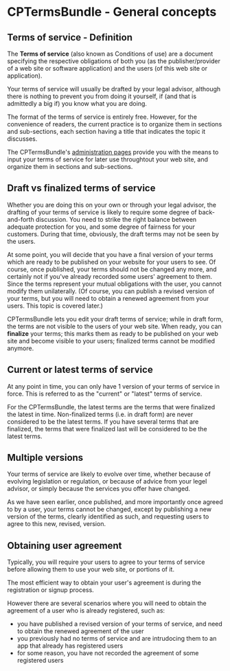 CPTermsBundle - General concepts
=============

Terms of service - Definition
-----------------------------

The **Terms of service** (also known as Conditions of use) are a document specifying the respective obligations of both you (as the publisher/provider of a web site or software application) and the users (of this web site or application).

Your terms of service will usually be drafted by your legal advisor, although there is nothing to prevent you from doing it yourself, if (and that is admittedly a big if) you know what you are doing.

The format of the terms of service is entirely free. However, for the convenience of readers, the current practice is to organize them in sections and sub-sections, each section having a title that indicates the topic it discusses.

The CPTermsBundle's [administration pages](Resources/doc/admin.md) provide you with the means to input your terms of service for later use throughtout your web site, and organize them in sections and sub-sections.

Draft vs finalized terms of service
-----------------------------------

Whether you are doing this on your own or through your legal advisor, the drafting of your terms of service is likely to require some degree of back-and-forth discussion. You need to strike the right balance between adequate protection for you, and some degree of fairness for your customers. During that time, obviously, the draft terms may not be seen by the users.

At some point, you will decide that you have a final version of your terms which are ready to be published on your website for your users to see. Of course, once published, your terms should not be changed any more, and certainly not if you've already recorded some users' agreement to them. Since the terms represent your mutual obligations with the user, you cannot modify them unilaterally. (Of course, you can publish a revised version of your terms, but you will need to obtain a renewed agreement from your users. This topic is covered later.)

CPTermsBundle lets you edit your draft terms of service; while in draft form, the terms are not visible to the users of your web site. When ready, you can __finalize__ your terms; this marks them as ready to be published on your web site and become visible to your users; finalized terms cannot be modified anymore.

Current or latest terms of service
----------------------------------

At any point in time, you can only have 1 version of your terms of service in force. This is referred to as the "current" or "latest" terms of service.

For the CPTermsBundle, the latest terms are the terms that were finalized the latest in time. Non-finalized terms (i.e. in draft form) are never considered to be the latest terms. If you have several terms that are finalized, the terms that were finalized last will be considered to be the latest terms.

Multiple versions
-----------------

Your terms of service are likely to evolve over time, whether because of evolving legislation or regulation, or because of advice from your legel advisor, or simply because the services you offer have changed.

As we have seen earlier, once published, and more importantly once agreed to by a user, your terms cannot be changed, except by publishing a new version of the terms, clearly identified as such, and requesting users to agree to this new, revised, version.

Obtaining user agreement
------------------------

Typically, you will require your users to agree to your terms of service before allowing them to use your web site, or portions of it. 

The most efficient way to obtain your user's agreement is during the registration or signup process.

However there are several scenarios where you will need to obtain the agreement of a user who is already registered, such as:

* you have published a revised version of your terms of service, and need to obtain the renewed agreement of the user
* you previously had no terms of service and are intrudocing them to an app that already has registered users
* for some reason, you have not recorded the agreement of some registered users 
